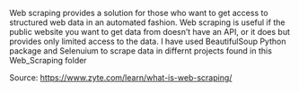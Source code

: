 Web scraping provides a solution for those who want to get access to structured web data in an automated fashion. Web scraping is useful if the public website you want to get data from doesn’t have an API, or it does but provides only limited access to the data.
I have used BeautifulSoup Python package and Selenuium to scrape data in differnt projects found in this Web_Scraping folder


Source: https://www.zyte.com/learn/what-is-web-scraping/
